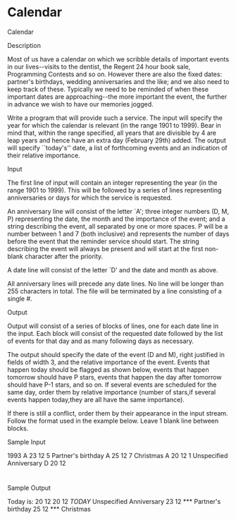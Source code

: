 # Calendar

Calendar

Description

Most of us have a calendar on which we scribble details of important events in our lives--visits to the dentist, the Regent 24 hour book sale, Programming Contests and so on. However there are also the fixed dates: partner's birthdays, wedding anniversaries and the like; and we also need to keep track of these. Typically we need to be reminded of when these important dates are approaching--the more important the event, the further in advance we wish to have our memories jogged.


Write a program that will provide such a service. The input will specify the year for which the calendar is relevant (in the range 1901 to 1999). Bear in mind that, within the range specified, all years that are divisible by 4 are leap years and hence have an extra day (February 29th) added. The output will specify ``today's'' date, a list of forthcoming events and an indication of their relative importance.

Input

The first line of input will contain an integer representing the year (in the range 1901 to 1999). This will be followed by a series of lines representing anniversaries or days for which the service is requested.

An anniversary line will consist of the letter `A'; three integer numbers (D, M, P) representing the date, the month and the importance of the event; and a string describing the event, all separated by one or more spaces. P will be a number between 1 and 7 (both inclusive) and represents the number of days before the event that the reminder service should start. The string describing the event will always be present and will start at the first non-blank character after the priority.

A date line will consist of the letter `D' and the date and month as above.

All anniversary lines will precede any date lines. No line will be longer than 255 characters in total. The file will be terminated by a line consisting of a single #.

Output

Output will consist of a series of blocks of lines, one for each date line in the input. Each block will consist of the requested date followed by the list of events for that day and as many following days as necessary.

The output should specify the date of the event (D and M), right justified in fields of width 3, and the relative importance of the event. Events that happen today should be flagged as shown below, events that happen tomorrow should have P stars, events that happen the day after tomorrow should have P-1 stars, and so on. If several events are scheduled for the same day, order them by relative importance (number of stars,if several events happen today,they are all have the same importance).

If there is still a conflict, order them by their appearance in the input stream. Follow the format used in the example below. Leave 1 blank line between blocks.

Sample Input

1993
A 23 12 5 Partner's birthday
A 25 12 7    Christmas
A 20 12 1 Unspecified Anniversary
D 20 12
#

Sample Output

Today is: 20 12
 20 12 *TODAY* Unspecified Anniversary
 23 12 ***     Partner's birthday
 25 12 ***     Christmas
